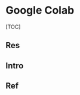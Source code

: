 # Google Colab

[TOC]



## Res


## Intro


## Ref
[Google colab 教程]: https://juejin.cn/post/7087966671096250399#heading-28



